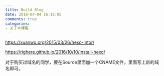```yaml
---
title: Build Blog
date: 2018-04-04 16:16:05
comments: true
categories:
- 关于本博客
---
```


https://xuanwo.org/2015/03/26/hexo-intor/

https://righere.github.io/2016/10/10/install-hexo/

对于购买过域名的同学，要在Source里面加一个CNAME文件，里面写上新的域名即可。

